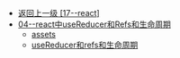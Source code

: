 - [返回上一级 [17--react]](17--react/)
- [04--react中useReducer和Refs和生命周期](17--react/04--react中useReducer和Refs和生命周期/)
  - [assets](17--react/04--react中useReducer和Refs和生命周期/assets/)
  - [useReducer和refs和生命周期](17--react/04--react中useReducer和Refs和生命周期/useReducer和refs和生命周期.md)
